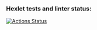 ### Hexlet tests and linter status:
[![Actions Status](https://github.com/DiMazurenko/frontend-project-lvl2/workflows/hexlet-check/badge.svg)](https://github.com/DiMazurenko/frontend-project-lvl2/actions)